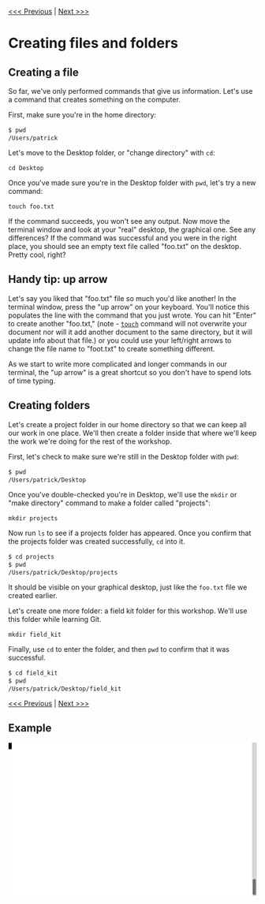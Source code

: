[<<< Previous](navigation.md) | [Next >>>](creating_a_cheat_sheet.md)

# Creating files and folders

## Creating a file

So far, we've only performed commands that give us information. Let's use a command that creates something on the computer. 

First, make sure you're in the home directory:

```
$ pwd
/Users/patrick
```

Let's move to the Desktop folder, or "change directory" with `cd`:

```
cd Desktop
```

Once you've made sure you're in the Desktop folder with `pwd`, let's try a new command:

```
touch foo.txt
```

If the command succeeds, you won't see any output. Now move the terminal window and look at your "real" desktop, the graphical one. See any differences? If the command was successful and you were in the right place, you should see an empty text file called "foo.txt" on the desktop. Pretty cool, right?

## Handy tip: up arrow

Let's say you liked that "foo.txt" file so much you'd like another! In the terminal window, press the "up arrow" on your keyboard. You'll notice this populates the line with the command that you just wrote. You can hit "Enter" to create another "foo.txt," (note - [`touch`](https://en.wikipedia.org/wiki/Touch_(Unix)) command will not overwrite your document nor will it add another document to the same directory, but it will update info about that file.) or you could use your left/right arrows to change the file name to "foot.txt" to create something different. 

As we start to write more complicated and longer commands in our terminal, the "up arrow" is a great shortcut so you don't have to spend lots of time typing. 

## Creating folders

Let's create a project folder in our home directory so that we can keep all our work in one place. We'll then create a folder inside that where we'll keep the work we're doing for the rest of the workshop.

First, let's check to make sure we're still in the Desktop folder with `pwd`:

```
$ pwd
/Users/patrick/Desktop
```

Once you've double-checked you're in Desktop, we'll use the `mkdir` or "make directory" command to make a folder called "projects":


	mkdir projects

Now run `ls` to see if a projects folder has appeared. Once you confirm that the projects folder was created successfully, `cd` into it. 

```
$ cd projects
$ pwd
/Users/patrick/Desktop/projects
```

It should be visible on your graphical desktop, just like the `foo.txt` file we created earlier. 

Let's create one more folder: a field kit folder for this workshop. We'll use this folder while learning Git.

	mkdir field_kit
	
Finally, use `cd` to enter the folder, and then `pwd` to confirm that it was successful.	

```
$ cd field_kit
$ pwd
/Users/patrick/Desktop/field_kit
```

[<<< Previous](navigation.md) | [Next >>>](creating_a_cheat_sheet.md)

## Example

![Creating files and folders](make-file-folder.gif)

